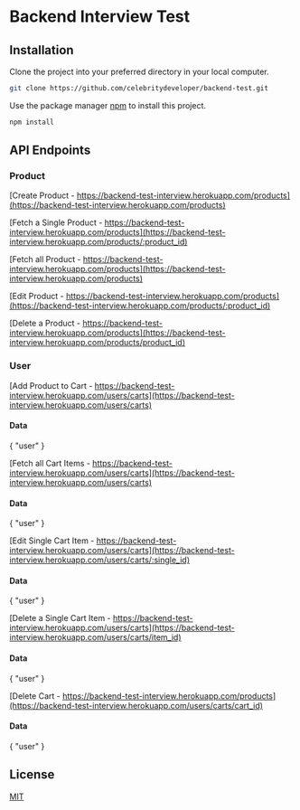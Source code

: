 # Backend Interview Test

## Installation

Clone the project into your preferred directory in your local computer.
```bash
git clone https://github.com/celebritydeveloper/backend-test.git
```

Use the package manager [npm](https://npmjs.com) to install this project.
```bash
npm install
```

## API Endpoints


### Product
[Create Product - https://backend-test-interview.herokuapp.com/products](https://backend-test-interview.herokuapp.com/products)

[Fetch a Single Product - https://backend-test-interview.herokuapp.com/products](https://backend-test-interview.herokuapp.com/products/:product_id)

[Fetch all Product - https://backend-test-interview.herokuapp.com/products](https://backend-test-interview.herokuapp.com/products)

[Edit Product - https://backend-test-interview.herokuapp.com/products](https://backend-test-interview.herokuapp.com/products/:product_id)

[Delete a Product - https://backend-test-interview.herokuapp.com/products](https://backend-test-interview.herokuapp.com/products/product_id)



### User
[Add Product to Cart - https://backend-test-interview.herokuapp.com/users/carts](https://backend-test-interview.herokuapp.com/users/carts)

#### Data
{
    "user"
}

[Fetch all Cart Items - https://backend-test-interview.herokuapp.com/users/carts](https://backend-test-interview.herokuapp.com/users/carts)

#### Data
{
    "user"
}

[Edit Single Cart Item - https://backend-test-interview.herokuapp.com/users/carts](https://backend-test-interview.herokuapp.com/users/carts/:single_id)

#### Data
{
    "user"
}

[Delete a Single Cart Item - https://backend-test-interview.herokuapp.com/users/carts](https://backend-test-interview.herokuapp.com/users/carts/item_id)

#### Data
{
    "user"
}

[Delete Cart - https://backend-test-interview.herokuapp.com/products](https://backend-test-interview.herokuapp.com/users/carts/cart_id)

#### Data
{
    "user"
}




## License
[MIT](https://choosealicense.com/licenses/mit/)